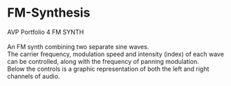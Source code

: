 # FM-Synthesis
AVP Portfolio 4
    FM SYNTH<br><br>
    An FM synth combining two separate sine waves.<br>
    The carrier frequency, modulation speed and intensity (index) of each wave can be controlled, along with the frequency of panning modulation.<br>
    Below the controls is a graphic representation of both the left and right channels of audio.
